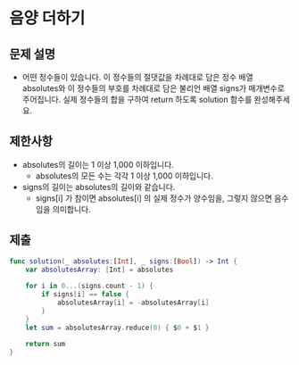 # 음양 더하기
## 문제 설명
- 어떤 정수들이 있습니다. 이 정수들의 절댓값을 차례대로 담은 정수 배열 absolutes와 이 정수들의 부호를 차례대로 담은 불리언 배열 signs가 매개변수로 주어집니다. 실제 정수들의 합을 구하여 return 하도록 solution 함수를 완성해주세요.

## 제한사항
- absolutes의 길이는 1 이상 1,000 이하입니다.
    - absolutes의 모든 수는 각각 1 이상 1,000 이하입니다.
- signs의 길이는 absolutes의 길이와 같습니다.
    - signs[i] 가 참이면 absolutes[i] 의 실제 정수가 양수임을, 그렇지 않으면 음수임을 의미합니다.

## 제출

```swift
func solution(_ absolutes:[Int], _ signs:[Bool]) -> Int {
    var absolutesArray: [Int] = absolutes
    
    for i in 0...(signs.count - 1) {
        if signs[i] == false {
            absolutesArray[i] = -absolutesArray[i]
        }
    }
    let sum = absolutesArray.reduce(0) { $0 + $1 }
    
    return sum
}
```

